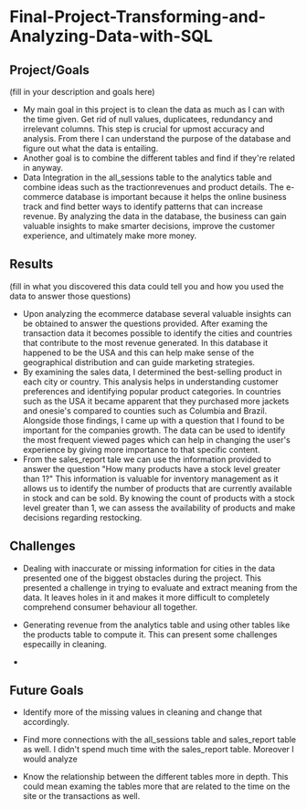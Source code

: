 # Final-Project-Transforming-and-Analyzing-Data-with-SQL

## Project/Goals
(fill in your description and goals here)

- My main goal in this project is to clean the data as much as I can with the time given. Get rid of null values, duplicatees, redundancy and irrelevant columns. This step is crucial for upmost accuracy and analysis. From there I can understand the purpose of the database and figure out what the data is entailing. 
- Another goal is to combine the different tables and find if they're related in anyway. 
- Data Integration in the all_sessions table to the analytics table and combine ideas such as the tractionrevenues and product details. The e-commerce database is important because it helps the online business track and find better ways to identify patterns that can increase revenue. By analyzing the data in the database, the business can gain valuable insights to make smarter decisions, improve the customer experience, and ultimately make more money.





## Results
(fill in what you discovered this data could tell you and how you used the data to answer those questions)

- Upon analyzing the ecommerce database several valuable insights can be obtained to answer the questions provided. After examing the transaction data it becomes possible to identify the  cities and countries that contribute to the most revenue generated. In this database it happened  to be the USA and this can help make sense of the geographical  distribution and can guide marketing strategies. 
- By examining the sales data, I determined the best-selling product in each city or country. This analysis helps in understanding customer preferences and identifying popular product categories. In countries such as the USA it became apparent that they purchased more jackets and  onesie's compared to counties such as Columbia and Brazil. Alongside those findings, I came up with a question that I found to be important for the companies growth. The data can be used to identify the most frequent viewed pages which can  help in changing the user's experience by giving more importance to that specific content. 
-  From the sales_report tale we can use the information provided to answer the question "How many products have a stock level greater than 1?" This information is valuable for inventory management as it allows us to identify the number of products that are currently available in  stock and can be sold. By knowing the count of products with a stock level greater than 1, we can assess the availability of products and make decisions regarding restocking. 


## Challenges 

- Dealing with inaccurate or missing information for cities in the data presented one of the biggest obstacles during the project. This presented a challenge in trying to evaluate and extract meaning from the data. It leaves holes in it and makes it more difficult to completely comprehend consumer behaviour all together.

- Generating revenue from the analytics table and using other tables like the products table to compute it.  This can present some challenges especailly in cleaning.
- 



## Future Goals

- Identify more of the missing values in cleaning and change that accordingly.

- Find more connections with the all_sessions table and sales_report table as well. I didn't spend much time with the sales_report table. Moreover I would analyze 

- Know the relationship between the different tables more in depth. This could mean examing the tables more that are related to the time on the site or the transactions as well.










